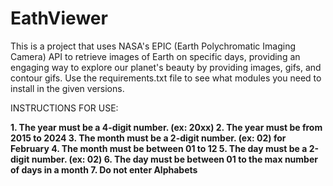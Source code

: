 # EathViewer

This is a project that uses NASA's EPIC (Earth Polychromatic Imaging Camera) API to retrieve images of Earth on specific days, providing an engaging way to explore our planet's beauty by providing images, gifs, and contour gifs. Use the requirements.txt file to see what modules you need to install in the given versions.

INSTRUCTIONS FOR USE:

**1. The year must be a 4-digit number. (ex: 20xx)
2. The year must be from 2015 to 2024
3. The month must be a 2-digit number. (ex: 02) for February
4. The month must be between 01 to 12
5. The day must be a 2-digit number. (ex: 02)
6. The day must be between 01 to the max number of days in a month
7. Do not enter Alphabets**
